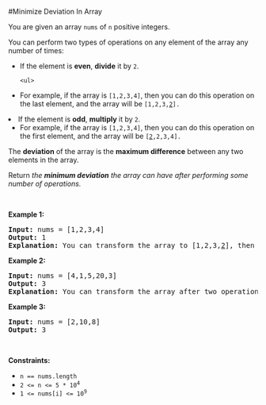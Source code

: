 #Minimize Deviation In Array
<p>You are given an array <code>nums</code> of <code>n</code> positive integers.</p>
<p>You can perform two types of operations on any element of the array any number of times:</p>
<ul>
<li>If the element is <strong>even</strong>, <strong>divide</strong> it by <code>2</code>.
<pre><code>&lt;ul&gt;
</code></pre>
<li>For example, if the array is <code>[1,2,3,4]</code>, then you can do this operation on the last element, and the array will be <code>[1,2,3,<u>2</u>].</code></li>
</ul>
</li>
<li>If the element is <strong>odd</strong>, <strong>multiply</strong> it by <code>2</code>.
    <ul>
<li>For example, if the array is <code>[1,2,3,4]</code>, then you can do this operation on the first element, and the array will be <code>[<u>2</u>,2,3,4].</code></li>
</ul>
</li>
</ul>
<p>The <strong>deviation</strong> of the array is the <strong>maximum difference</strong> between any two elements in the array.</p>
<p>Return <em>the <strong>minimum deviation</strong> the array can have after performing some number of operations.</em></p>
<p> </p>
<p><strong class="example">Example 1:</strong></p>
<pre><strong>Input:</strong> nums = [1,2,3,4]
<strong>Output:</strong> 1
<strong>Explanation:</strong> You can transform the array to [1,2,3,<u>2</u>], then to [<u>2</u>,2,3,2], then the deviation will be 3 - 2 = 1.
</pre>
<p><strong class="example">Example 2:</strong></p>
<pre><strong>Input:</strong> nums = [4,1,5,20,3]
<strong>Output:</strong> 3
<strong>Explanation:</strong> You can transform the array after two operations to [4,<u>2</u>,5,<u>5</u>,3], then the deviation will be 5 - 2 = 3.
</pre>
<p><strong class="example">Example 3:</strong></p>
<pre><strong>Input:</strong> nums = [2,10,8]
<strong>Output:</strong> 3
</pre>
<p> </p>
<p><strong>Constraints:</strong></p>
<ul>
<li><code>n == nums.length</code></li>
<li><code>2 &lt;= n &lt;= 5 * 10<sup><span style="font-size:10.8333px">4</span></sup></code></li>
<li><code>1 &lt;= nums[i] &lt;= 10<sup>9</sup></code></li>
</ul>
